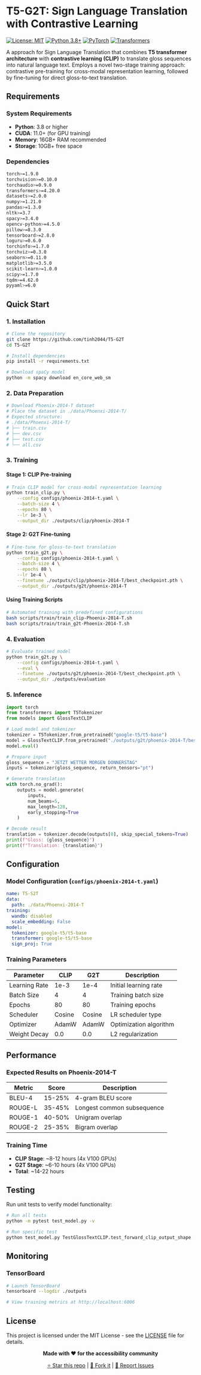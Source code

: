 # T5-G2T: Sign Language Translation with Contrastive Learning

[![License: MIT](https://img.shields.io/badge/License-MIT-yellow.svg)](https://opensource.org/licenses/MIT)
[![Python 3.8+](https://img.shields.io/badge/python-3.8+-blue.svg)](https://www.python.org/downloads/release/python-380/)
[![PyTorch](https://img.shields.io/badge/PyTorch-1.9+-ee4c2c.svg)](https://pytorch.org/)
[![Transformers](https://img.shields.io/badge/🤗%20Transformers-4.20+-orange.svg)](https://huggingface.co/transformers/)

A approach for Sign Language Translation that combines **T5 transformer architecture** with **contrastive learning (CLIP)** to translate gloss sequences into natural language text. Employs a novel two-stage training approach: contrastive pre-training for cross-modal representation learning, followed by fine-tuning for direct gloss-to-text translation.


## Requirements

### System Requirements
- **Python**: 3.8 or higher
- **CUDA**: 11.0+ (for GPU training)
- **Memory**: 16GB+ RAM recommended
- **Storage**: 10GB+ free space

### Dependencies
```bash
torch>=1.9.0
torchvision>=0.10.0
torchaudio>=0.9.0
transformers>=4.20.0
datasets>=2.0.0
numpy>=1.21.0
pandas>=1.3.0
nltk>=3.7
spacy>=3.4.0
opencv-python>=4.5.0
pillow>=8.3.0
tensorboard>=2.8.0
loguru>=0.6.0
torchinfo>=1.7.0
torchviz>=0.3.0
seaborn>=0.11.0
matplotlib>=3.5.0
scikit-learn>=1.0.0
scipy>=1.7.0
tqdm>=4.62.0
pyyaml>=6.0
```

## Quick Start

### 1. Installation

```bash
# Clone the repository
git clone https://github.com/tinh2044/T5-G2T
cd T5-G2T

# Install dependencies
pip install -r requirements.txt

# Download spaCy model
python -m spacy download en_core_web_sm
```

### 2. Data Preparation

```bash
# Download Phoenix-2014-T dataset
# Place the dataset in ./data/Phoenxi-2014-T/
# Expected structure:
# ./data/Phoenxi-2014-T/
# ├── train.csv
# ├── dev.csv
# ├── test.csv
# └── all.csv
```

### 3. Training

#### Stage 1: CLIP Pre-training
```bash
# Train CLIP model for cross-modal representation learning
python train_clip.py \
    --config configs/phoenix-2014-t.yaml \
    --batch-size 4 \
    --epochs 80 \
    --lr 1e-3 \
    --output_dir ./outputs/clip/phoenix-2014-T
```

#### Stage 2: G2T Fine-tuning
```bash
# Fine-tune for gloss-to-text translation
python train_g2t.py \
    --config configs/phoenix-2014-t.yaml \
    --batch-size 4 \
    --epochs 80 \
    --lr 1e-4 \
    --finetune ./outputs/clip/phoenix-2014-T/best_checkpoint.pth \
    --output_dir ./outputs/g2t/phoenix-2014-T
```

#### Using Training Scripts
```bash
# Automated training with predefined configurations
bash scripts/train/train_clip-Phoenix-2014-T.sh
bash scripts/train/train_g2t-Phoenix-2014-T.sh
```

### 4. Evaluation

```bash
# Evaluate trained model
python train_g2t.py \
    --config configs/phoenix-2014-t.yaml \
    --eval \
    --finetune ./outputs/g2t/phoenix-2014-T/best_checkpoint.pth \
    --output_dir ./outputs/evaluation
```

### 5. Inference

```python
import torch
from transformers import T5Tokenizer
from models import GlossTextCLIP

# Load model and tokenizer
tokenizer = T5Tokenizer.from_pretrained("google-t5/t5-base")
model = GlossTextCLIP.from_pretrained("./outputs/g2t/phoenix-2014-T/best_checkpoint.pth")
model.eval()

# Prepare input
gloss_sequence = "JETZT WETTER MORGEN DONNERSTAG"
inputs = tokenizer(gloss_sequence, return_tensors="pt")

# Generate translation
with torch.no_grad():
    outputs = model.generate(
        inputs,
        num_beams=5,
        max_length=128,
        early_stopping=True
    )

# Decode result
translation = tokenizer.decode(outputs[0], skip_special_tokens=True)
print(f"Gloss: {gloss_sequence}")
print(f"Translation: {translation}")
```

## Configuration

### Model Configuration (`configs/phoenix-2014-t.yaml`)
```yaml
name: T5-S2T
data:
  path: ./data/Phoenxi-2014-T
training:
  wandb: disabled
  scale_embedding: False
model:
  tokenizer: google-t5/t5-base
  transformer: google-t5/t5-base
  sign_proj: True
```

### Training Parameters
| Parameter | CLIP | G2T | Description |
|-----------|------|-----|-------------|
| Learning Rate | 1e-3 | 1e-4 | Initial learning rate |
| Batch Size | 4 | 4 | Training batch size |
| Epochs | 80 | 80 | Training epochs |
| Scheduler | Cosine | Cosine | LR scheduler type |
| Optimizer | AdamW | AdamW | Optimization algorithm |
| Weight Decay | 0.0 | 0.0 | L2 regularization |

## Performance

### Expected Results on Phoenix-2014-T
| Metric | Score | Description |
|--------|-------|-------------|
| BLEU-4 | 15-25% | 4-gram BLEU score |
| ROUGE-L | 35-45% | Longest common subsequence |
| ROUGE-1 | 40-50% | Unigram overlap |
| ROUGE-2 | 25-35% | Bigram overlap |

### Training Time
- **CLIP Stage**: ~8-12 hours (4x V100 GPUs)
- **G2T Stage**: ~6-10 hours (4x V100 GPUs)
- **Total**: ~14-22 hours

## Testing

Run unit tests to verify model functionality:

```bash
# Run all tests
python -m pytest test_model.py -v

# Run specific test
python test_model.py TestGlossTextCLIP.test_forward_clip_output_shape
```

## Monitoring

### TensorBoard
```bash
# Launch TensorBoard
tensorboard --logdir ./outputs

# View training metrics at http://localhost:6006
```

## License

This project is licensed under the MIT License - see the [LICENSE](LICENSE) file for details.


<div align="center">

**Made with ❤️ for the accessibility community**

[⭐ Star this repo](https://github.com/tinh2044/T5-G2T) | [🍴 Fork it](https://github.com/tinh2044/T5-G2T/fork) | [📝 Report Issues](https://github.com/tinh2044/T5-G2T/issues)

</div>
